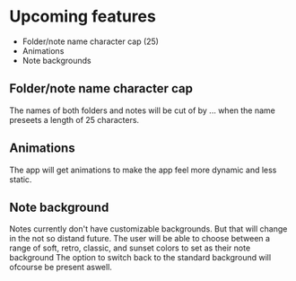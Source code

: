 # Upcoming features

- Folder/note name character cap (25)
- Animations
- Note backgrounds

## Folder/note name character cap 
The names of both folders and notes will be cut of by ... when the name preseets a length of 25 characters.

## Animations 
The app will get animations to make the app feel more dynamic and less static. 

## Note background 
Notes currently don't have customizable backgrounds. But that will change in the not so distand future.
The user will be able to choose between a range of soft, retro, classic, and sunset colors to set as their note background
The option to switch back to the standard background will ofcourse be present aswell.
